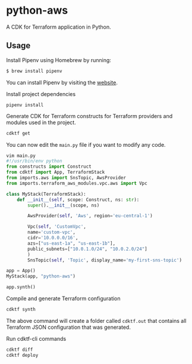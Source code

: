 # python-aws

A CDK for Terraform application in Python.

## Usage

Install Pipenv using Homebrew by running:

```bash
$ brew install pipenv
```

You can install Pipenv by visiting the [website](https://pipenv.pypa.io/en/latest/).

Install project dependencies

```shell
pipenv install
```

Generate CDK for Terraform constructs for Terraform providers and modules used in the project.

```bash
cdktf get
```

You can now edit the `main.py` file if you want to modify any code.

```python
vim main.py
#!/usr/bin/env python
from constructs import Construct
from cdktf import App, TerraformStack
from imports.aws import SnsTopic, AwsProvider
from imports.terraform_aws_modules.vpc.aws import Vpc

class MyStack(TerraformStack):
    def __init__(self, scope: Construct, ns: str):
        super().__init__(scope, ns)

        AwsProvider(self, 'Aws', region='eu-central-1')

        Vpc(self, 'CustomVpc',
        name='custom-vpc',
        cidr='10.0.0.0/16',
        azs=["us-east-1a", "us-east-1b"],
        public_subnets=["10.0.1.0/24", "10.0.2.0/24"]
        )
        SnsTopic(self, 'Topic', display_name='my-first-sns-topic')

app = App()
MyStack(app, "python-aws")

app.synth()
```

Compile and generate Terraform configuration

```bash
cdktf synth
```

The above command will create a folder called `cdktf.out` that contains all Terraform JSON configuration that was generated.

Run cdktf-cli commands

```bash
cdktf diff
cdktf deploy
```
